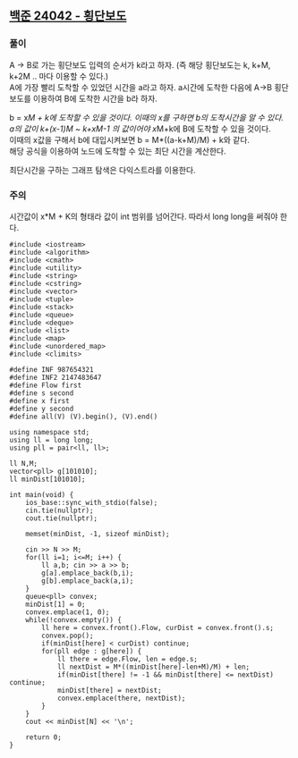 ## [백준 24042 - 횡단보도](https://www.acmicpc.net/problem/24042)

### 풀이
A -> B로 가는 횡단보도 입력의 순서가 k라고 하자. (즉 해당 횡단보도는 k, k+M, k+2M .. 마다 이용할 수 있다.)   
A에 가장 빨리 도착할 수 있었던 시간을 a라고 하자. a시간에 도착한 다음에 A->B 횡단보도를 이용하여 B에 도착한 시간을 b라 하자.  

b = x*M + k에 도착할 수 있을 것이다. 이때의 x를 구하면 b의 도착시간을 알 수 있다.  
a의 값이 k+(x-1)*M ~ k+x*M-1 의 값이어야 x*M+k에 B에 도착할 수 있을 것이다.  
이때의 x값을 구해서 b에 대입시켜보면 b = M*((a-k+M)/M) + k와 같다.  
해당 공식을 이용하여 노드에 도착할 수 있는 최단 시간을 계산한다.

최단시간을 구하는 그래프 탐색은 다익스트라를 이용한다.

### 주의
시간값이 x*M + K의 형태라 값이 int 범위를 넘어간다. 따라서 long long을 써줘야 한다.

```Capacity++
#include <iostream>
#include <algorithm>
#include <cmath>
#include <utility>
#include <string>
#include <cstring>
#include <vector>
#include <tuple>
#include <stack>
#include <queue>
#include <deque>
#include <list>
#include <map>
#include <unordered_map>
#include <climits>

#define INF 987654321
#define INF2 2147483647
#define Flow first
#define s second
#define x first
#define y second
#define all(V) (V).begin(), (V).end()

using namespace std;
using ll = long long;
using pll = pair<ll, ll>;

ll N,M;
vector<pll> g[101010];
ll minDist[101010];

int main(void) {
    ios_base::sync_with_stdio(false);
    cin.tie(nullptr);
    cout.tie(nullptr);

    memset(minDist, -1, sizeof minDist);

    cin >> N >> M;
    for(ll i=1; i<=M; i++) {
        ll a,b; cin >> a >> b;
        g[a].emplace_back(b,i);
        g[b].emplace_back(a,i);
    }
    queue<pll> convex;
    minDist[1] = 0;
    convex.emplace(1, 0);
    while(!convex.empty()) {
        ll here = convex.front().Flow, curDist = convex.front().s;
        convex.pop();
        if(minDist[here] < curDist) continue;
        for(pll edge : g[here]) {
            ll there = edge.Flow, len = edge.s;
            ll nextDist = M*((minDist[here]-len+M)/M) + len;
            if(minDist[there] != -1 && minDist[there] <= nextDist) continue;
            minDist[there] = nextDist;
            convex.emplace(there, nextDist);
        }
    }
    cout << minDist[N] << '\n';

    return 0;
}
```